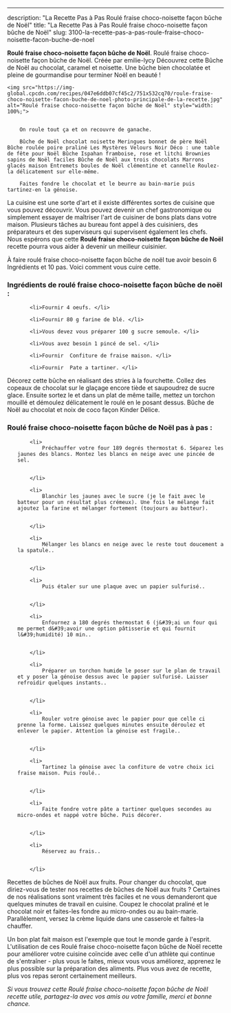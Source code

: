 ---
description: "La Recette Pas à Pas Roulé fraise choco-noisette façon bûche de Noël"
title: "La Recette Pas à Pas Roulé fraise choco-noisette façon bûche de Noël"
slug: 3100-la-recette-pas-a-pas-roule-fraise-choco-noisette-facon-buche-de-noel

<p>
	<strong>Roulé fraise choco-noisette façon bûche de Noël</strong>. 
	Roulé fraise choco-noisette façon bûche de Noël. Créée par emilie-lycy Découvrez cette Bûche de Noël au chocolat, caramel et noisette. Une bûche bien chocolatée et pleine de gourmandise pour terminer Noël en beauté !
</p>
<p>
	
	<img src="https://img-global.cpcdn.com/recipes/047e6ddb07cf45c2/751x532cq70/roule-fraise-choco-noisette-facon-buche-de-noel-photo-principale-de-la-recette.jpg" alt="Roulé fraise choco-noisette façon bûche de Noël" style="width: 100%;">
	
	
		On roule tout ça et on recouvre de ganache.
	
		Bûche de Noël chocolat noisette Meringues bonnet de père Noël Bûche roulée poire praliné Les Mystères Velours Noir Déco : une table de fête pour Noël Bûche Ispahan framboise, rose et litchi Brownies sapins de Noël faciles Bûche de Noël aux trois chocolats Marrons glacés maison Entremets boules de Noël clémentine et cannelle Roulez-la délicatement sur elle-même.
	
		Faites fondre le chocolat et le beurre au bain-marie puis tartinez-en la génoise.
	
</p>

La cuisine est une sorte d'art et il existe différentes sortes de cuisine que vous pouvez découvrir. Vous pouvez devenir un chef gastronomique ou simplement essayer de maîtriser l'art de cuisiner de bons plats dans votre maison. Plusieurs tâches au bureau font appel à des cuisiniers, des préparateurs et des superviseurs qui supervisent également les chefs. Nous espérons que cette <strong> Roulé fraise choco-noisette façon bûche de Noël </strong> recette pourra vous aider à devenir un meilleur cuisinier.

<!--inarticleads1-->

À faire roulé fraise choco-noisette façon bûche de noël tue avoir besoin 6 Ingrédients et 10 pas. Voici comment vous cuire cette.

<h3>Ingrédients de roulé fraise choco-noisette façon bûche de noël :</h3>

<ol>
	
		<li>Fournir 4 oeufs. </li>
	
		<li>Fournir 80 g farine de blé. </li>
	
		<li>Vous devez vous préparer 100 g sucre semoule. </li>
	
		<li>Vous avez besoin 1 pincé de sel. </li>
	
		<li>Fournir  Confiture de fraise maison. </li>
	
		<li>Fournir  Pate a tartiner. </li>
	
</ol>

Décorez cette bûche en réalisant des stries à la fourchette. Collez des copeaux de chocolat sur le glaçage encore tiède et saupoudrez de sucre glace. Ensuite sortez le et dans un plat de même taille, mettez un torchon mouillé et démoulez délicatement le roulé en le posant dessus. Bûche de Noël au chocolat et noix de coco façon Kinder Délice. 

<!--inarticleads2-->

<h3>Roulé fraise choco-noisette façon bûche de Noël pas à pas :</h3>

<ol>
	
		<li>
			Préchauffer votre four 189 degrés thermostat 6. Séparez les jaunes des blancs. Montez les blancs en neige avec une pincée de sel.
			
			
		</li>
	
		<li>
			Blanchir les jaunes avec le sucre (je le fait avec le batteur pour un résultat plus crémeux). Une fois le mélange fait ajoutez la farine et mélanger fortement (toujours au batteur).
			
			
		</li>
	
		<li>
			Mélanger les blancs en neige avec le reste tout doucement a la spatule..
			
			
		</li>
	
		<li>
			Puis étaler sur une plaque avec un papier sulfurisé..
			
			
		</li>
	
		<li>
			Enfournez a 180 degrés thermostat 6 (j&#39;ai un four qui me permet d&#39;avoir une option pâtisserie et qui fournit l&#39;humidité) 10 min..
			
			
		</li>
	
		<li>
			Préparer un torchon humide le poser sur le plan de travail et y poser la génoise dessus avec le papier sulfurisé. Laisser refroidir quelques instants..
			
			
		</li>
	
		<li>
			Rouler votre génoise avec le papier pour que celle ci prenne la forme. Laissez quelques minutes ensuite déroulez et enlever le papier. Attention la génoise est fragile..
			
			
		</li>
	
		<li>
			Tartinez la génoise avec la confiture de votre choix ici fraise maison. Puis roulé..
			
			
		</li>
	
		<li>
			Faite fondre votre pâte a tartiner quelques secondes au micro-ondes et nappé votre bûche. Puis décorer.
			
			
		</li>
	
		<li>
			Réservez au frais..
			
			
		</li>
	
</ol>

Recettes de bûches de Noël aux fruits. Pour changer du chocolat, que diriez-vous de tester nos recettes de bûches de Noël aux fruits ? Certaines de nos réalisations sont vraiment très faciles et ne vous demanderont que quelques minutes de travail en cuisine. Coupez le chocolat praliné et le chocolat noir et faites-les fondre au micro-ondes ou au bain-marie. Parallèlement, versez la crème liquide dans une casserole et faites-la chauffer. 

<!--inarticleads1-->

<p>
Un bon plat fait maison est l'exemple que tout le monde garde à l'esprit. L'utilisation de ces Roulé fraise choco-noisette façon bûche de Noël recette pour améliorer votre cuisine coïncide avec celle d'un athlète qui continue de s'entraîner - plus vous le faites, mieux vous vous améliorez, apprenez le plus possible sur la préparation des aliments. Plus vous avez de recette, plus vos repas seront certainement meilleurs.
</p>

<p>
<i>Si vous trouvez cette Roulé fraise choco-noisette façon bûche de Noël recette utile, partagez-la avec vos amis ou votre famille, merci et bonne chance.</i>
</p>
